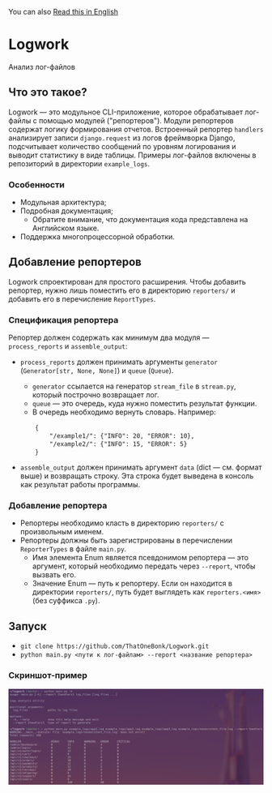 You can also [Read this in English](README_en.md)
# Logwork
Анализ лог-файлов
## Что это такое?
Logwork — это модульное CLI-приложение, которое обрабатывает лог-файлы с помощью модулей ("репортеров"). Модули репортеров содержат логику формирования отчетов. Встроенный репортер `handlers` анализирует записи `django.request` из логов фреймворка Django, подсчитывает количество сообщений по уровням логирования и выводит статистику в виде таблицы. Примеры лог-файлов включены в репозиторий в директории `example_logs`.
### Особенности
- Модульная архитектура;  
- Подробная документация;
    - Обратите внимание, что документация кода представлена на Английском языке.
- Поддержка многопроцессорной обработки.
## Добавление репортеров
Logwork спроектирован для простого расширения. Чтобы добавить репортер, нужно лишь поместить его в директорию `reporters/` и добавить его в перечисление `ReportTypes`.
### Спецификация репортера
Репортер должен содержать как минимум два модуля — `process_reports` и `assemble_output`:

- `process_reports` должен принимать аргументы `generator` (`Generator[str, None, None]`) и `queue` (`Queue`).  
    - `generator` ссылается на генератор `stream_file` в `stream.py`, который построчно возвращает лог.  
    - `queue` — это очередь, куда нужно поместить результат функции.
    - В очередь необходимо вернуть словарь. Например:
    ```
        {
            "/example1/": {"INFO": 20, "ERROR": 10}, 
            "/example2/": {"INFO": 15, "ERROR": 5}
        }
    ```

- `assemble_output` должен принимать аргумент `data` (dict — см. формат выше) и возвращать строку. Эта строка будет выведена в консоль как результат работы программы.
### Добавление репортера
- Репортеры необходимо класть в директорию `reporters/` с произвольным именем.  
- Репортеры должны быть зарегистрированы в перечислении `ReporterTypes` в файле `main.py`.
  - Имя элемента Enum является псевдонимом репортера — это аргумент, который необходимо передать через `--report`, чтобы вызвать его.  
  - Значение Enum — путь к репортеру. Если он находится в директории `reporters/`, путь будет выглядеть как `reporters.<имя>` (без суффикса `.py`).
## Запуск
- `git clone https://github.com/ThatOneBonk/Logwork.git`
- `python main.py <пути к лог-файлам> --report <название репортера>`
### Скриншот-пример
![Скриншот-пример](assets/example_screenshot.png)
